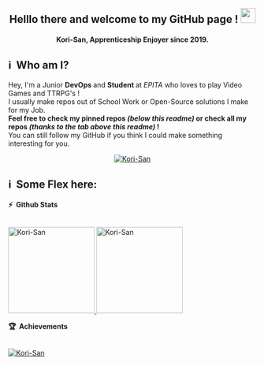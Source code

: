 <h2 align="center"> Helllo there and welcome to my GitHub page ! <img src="https://media.giphy.com/media/hvRJCLFzcasrR4ia7z/giphy.gif" width="30"></h2>

<h4 align='center'> Kori-San, Apprenticeship Enjoyer since 2019. </h4>

<h2> ℹ️ &nbsp;Who am I? </h2>
  <p>
    Hey, I'm a Junior <b> DevOps </b> and <b> Student </b> at <i> EPITA </i> who loves to play Video Games and TTRPG's ! <br>
    I usually make repos out of School Work or Open-Source solutions I make for my Job. <br>
    <b>Feel free to check my pinned repos <i> (below this readme) </i> or check all my repos <i> (thanks to the tab above this readme) </i> ! </b> <br>
    You can still follow my GitHub if you think I could make something interesting for you.
  </p>
  <p align="center">
    <a href="https://github.com/Kori-San">
      <img src="https://img.shields.io/github/followers/Kori-San?color=236ad3&labelColor=1155ba&style=for-the-badge&logo=github&label=Follow" alt="Kori-San"/>
    </a>
  </p>
    
<h2>ℹ️ &nbsp;Some Flex here:</h2>

<summary>
  <b>⚡ &nbsp;Github Stats</b>
</summary> <br>
  <p>
    <a href="https://github.com/Kori-San">
       <img height="175em" src="https://github-readme-stats.vercel.app/api/top-langs?username=Kori-San&show_icons=true&locale=en&layout=compact&hide_border=true&theme=radical" alt="Kori-San"/>
       <img height="175em" src="https://github-readme-stats.vercel.app/api?username=Kori-San&hide_border=true&count_private=true&show_icons=true&theme=radical" alt="Kori-San"/>           </a>
  </p>

<summary>
  <b>🏆 &nbsp;Achievements</b>
</summary> <br>
  <p>
    <a href="https://github.com/Kori-San">
      <img src="https://github-profile-trophy.vercel.app/?username=Kori-San&margin-w=5&theme=radical" alt="Kori-San" />
    </a>
  </p>
  
<!-- <summary>
  <b>🔎 &nbsp;Details</b>
</summary> <br>
  <p>
    <a href="https://github.com/Kori-San">
      <img height="175em" src="https://github-profile-summary-cards.vercel.app/api/cards/profile-details?username=Kori-San&theme=github_dark" alt="Kori-San"/>
    </a>
  </p> -->
